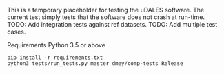 This is a temporary placeholder for testing the uDALES software.
The current test simply tests that the software does not crash at run-time.
TODO: Add integration tests against ref datasets.
TODO: Add multiple test cases.

Requirements Python 3.5 or above

```
pip install -r requirements.txt
python3 tests/run_tests.py master dmey/comp-tests Release
```